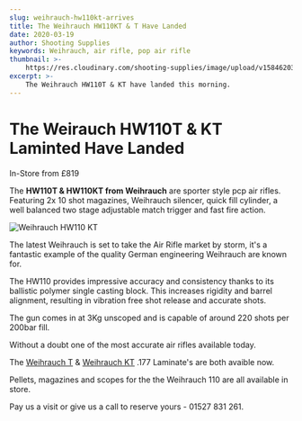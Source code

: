 ```yaml
---
slug: weihrauch-hw110kt-arrives
title: The Weihrauch HW110KT & T Have Landed
date: 2020-03-19
author: Shooting Supplies
keywords: Weihrauch, air rifle, pop air rifle
thumbnail: >- 
    https://res.cloudinary.com/shooting-supplies/image/upload/v1584620342/Blog/Weihrauch-HW-110KT-FB.jpg
excerpt: >- 
    The Weihrauch HW110T & KT have landed this morning.
---
```


# The Weirauch HW110T & KT Laminted Have Landed

In-Store from £819

The **HW110T & HW110KT from Weihrauch** are sporter style pcp air rifles. Featuring 2x 10 shot magazines, Weihrauch silencer, quick fill cylinder, a well balanced two stage adjustable match trigger and fast fire action.

![Weihrauch HW110 KT](https://res.cloudinary.com/shooting-supplies/image/upload/v1584619559/guns/Weihrauch-HW110-KT-T.png)

The latest Weihrauch is set to take the Air Rifle market by storm, it's a fantastic example of the quality German engineering Weihrauch are known for. 

The HW110 provides impressive accuracy and consistency thanks to its ballistic polymer single casting block. This increases rigidity and barrel alignment, resulting in vibration free shot release and accurate shots.

The gun comes in at 3Kg unscoped and is capable of around 220 shots per 200bar fill. 

Without a doubt one of the most accurate air rifles available today.

The [Weihrauch T](/guns/weihrauch-hw-110-t2107268) & [Weihrauch KT](/guns/weihrauch-hw-110-kt-2107116) .177 Laminate's are both avaible now.

Pellets, magazines and scopes for the the Weihrauch 110 are all available in store.

Pay us a visit or give us a call to reserve yours - 01527 831 261.





